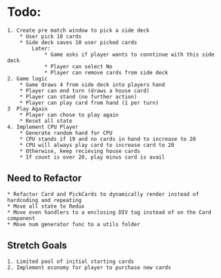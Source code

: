 # Todo:
    1. Create pre match window to pick a side deck
        * User pick 10 cards
        * Side deck saves 10 user picked cards
            Later:
                * Game asks if player wants to conntinue with this side deck
                * Player can select No
                * Player can remove cards from side deck
    2. Game logic
        * Game draws 4 from side deck into players hand
        * Player can end turn (draws a house card)
        * Player can stand (no further action)
        * Player can play card from hand (1 per turn)
    3  Play Again
        * Player can chose to play again
        * Reset all state
    4. Implement CPU Player
        * Generate random hand for CPU
        * CPU stands if 19 and no cards in hand to increase to 20
        * CPU will always play card to increase card to 20
        * Otherwise, keep recieving house cards
        * If count is over 20, play minus card is avail

## Need to Refactor
    * Refactor Card and PickCards to dynamically render instead of hardcoding and repeating
    * Move all state to Redux
    * Move even handlers to a enclosing DIV tag instead of on the Card component
    * Move num generator func to a utils folder

## Stretch Goals
    1. Limited pool of initial starting cards
    2. Implement economy for player to purchase new cards
